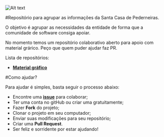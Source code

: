 ![Alt text](http://santacasapederneiras.com.br/wp-content/uploads/2014/10/logo-santa-casa-de-pederneiras.jpg "Santa Casa de Pederneiras")

#Repositório para agrupar as informações da Santa Casa de Pederneiras.

O objetivo é agrupar as necessidades da entidade de forma que a comunidade de software consiga apoiar.

No momento temos um repositório colaborativo aberto para apoio com material grárico. Peço que quem puder ajudar faz PR.


Lista de repositórios:
+ [**Material gráfico**](https://github.com/SantaCasa-Pederneiras/material-grafico)


#Como ajudar?

Para ajudar é simples, basta seguir o processo abaixo:
+ Encontre uma [**issue**](https://github.com/SantaCasa-Pederneiras/material-grafico/issues) para colaborar;
+ Ter uma conta no gitHub ou criar uma gratuitamente;
+ Fazer **Fork** do projeto;
+ Clonar o projeto em seu computador;
+ Enviar suas modificações para seu repositório;
+ Criar uma **Pull Request**.
+ Ser feliz e sorridente por estar ajudando!
